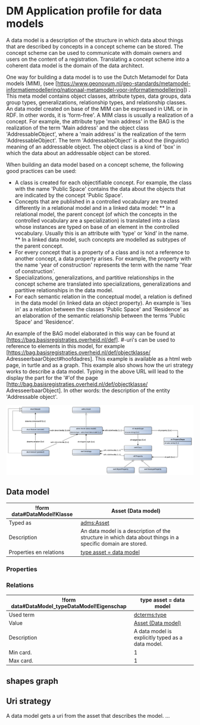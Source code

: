 # DM Application profile for data models


A data model is a description of the structure in which data about things that are described by concepts in a concept scheme can be stored. The concept scheme can be used to communicate with domain owners and users on the content of a registration. Translating a concept scheme into a coherent data model is the domain of the data architect.

One way for building a data model is to use the Dutch Metamodel for Data models (MIM), (see [https://www.geonovum.nl/geo-standards/metamodel-informatiemodellering/nationaal-metamodel-voor-informatiemodellering]) . This meta model contains object classes, attribute types, data groups, data group types, generalizations, relationship types, and relationship classes. An data model created on base of the MIM can be expressed in UML or in RDF. In other words, it is 'form-free'. A MIM class is usually a realization of a concept. For example, the attribute type 'main address' in the BAG is the realization of the term 'Main address' and the object class 'AddressableObject', where a 'main address' is the realization of the term 'AddressableObject'. The term 'AddressableObject' is about the (linguistic) meaning of an addressable object. The object class is a kind of 'box' in which the data about an addressable object can be stored.

When building an data model based on a concept scheme, the following good practices can be used:
* A class is created for each objectifiable concept. For example, the class with the name 'Public Space' contains the data about the objects that are indicated by the concept 'Public Space'.
* Concepts that are published in a controlled vocabulary are treated differently in a relational model and in a linked data model:
** In a relational model, the parent concept (of which the  concepts in the controlled vocabulary are a specialization) is translated into a class whose instances are typed on base of an element in the controlled vocabulary. Usually this is an attribute with 'type' or ‘kind’ in the name.
** In a linked data model, such concepts are modelled as subtypes of the parent concept.
* For every concept that is a property of a class and is not a reference to another concept, a data property arises. For example, the property with the name 'year of construction' represents the term with the name 'Year of construction'.
* Specializations, generalizations, and partitive relationships in the concept scheme are translated into specializations, generalizations and partitive relationships in the data model.
* For each semantic relation in the conceptual model, a relation is defined in the data model (in linked data an object property). An example is 'lies in' as a relation between the classes 'Public Space' and 'Residence' as an elaboration of the semantic relationship between the terms 'Public Space' and 'Residence'.

An example of the BAG model elaborated in this way can be found at [https://bag.basisregistraties.overheid.nl/def]. #-uri's can be used to reference to elements in this model, for example [https://bag.basisregistraties.overheid.nl/def/objectklasse/ AdresseerbaarObject#hoofdadres]. This example is available as a html web page, in turtle and as a graph. This example also shows how the uri strategy works to describe a data model. Typing in the above URL will lead to the display the part for the '#'of the page [http://bag.basisregistraties.overheid.nl/def/objectklasse/ AdresseerbaarObject]. In other words: the description of the entity 'Addressable object'.


![](dm-ap-sc.png)

## Data model

|!form data#DataModel!Klasse|Asset (Data model)
|----------|------
|Typed as|[adms:Asset](#Asset)
|Description|An data model is a description of the structure in which data about things in a specific domain are stored.
|Properties en relations|[type asset = data model](#DataModel_typeDataModel)


### Properties


### Relations

|!form data#DataModel_typeDataModel!Eigenschap|type asset = data model
|----------|------
|Used term|[dcterms:type](http://purl.org/dc/terms/type)
|Value|[Asset (Data model)](http://bp4mc2.org/profiles/dm-ap-sc#DataModel)
|Description|A data model is explicitly typed as a data model.
|Min card.|1
|Max card.|1


## shapes graph


## Uri strategy


A data model gets a uri from the asset that describes the model.
...

